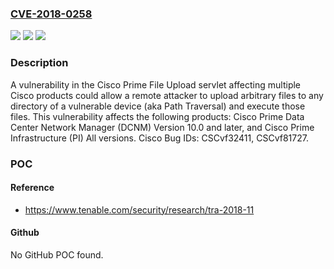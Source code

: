 ### [CVE-2018-0258](https://cve.mitre.org/cgi-bin/cvename.cgi?name=CVE-2018-0258)
![](https://img.shields.io/static/v1?label=Product&message=Cisco%20Prime%20File%20Upload%20Servlet&color=blue)
![](https://img.shields.io/static/v1?label=Version&message=n%2Fa&color=blue)
![](https://img.shields.io/static/v1?label=Vulnerability&message=CWE-22&color=brighgreen)

### Description

A vulnerability in the Cisco Prime File Upload servlet affecting multiple Cisco products could allow a remote attacker to upload arbitrary files to any directory of a vulnerable device (aka Path Traversal) and execute those files. This vulnerability affects the following products: Cisco Prime Data Center Network Manager (DCNM) Version 10.0 and later, and Cisco Prime Infrastructure (PI) All versions. Cisco Bug IDs: CSCvf32411, CSCvf81727.

### POC

#### Reference
- https://www.tenable.com/security/research/tra-2018-11

#### Github
No GitHub POC found.

